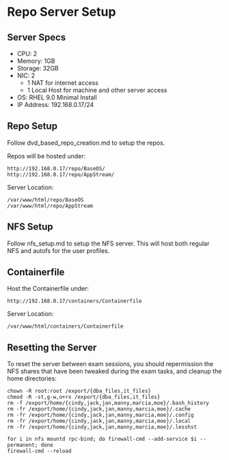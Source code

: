 # Repo Server Setup
## Server Specs
- CPU: 2
- Memory: 1GB
- Storage: 32GB
- NIC: 2
  - 1 NAT for internet access
  - 1 Local Host for machine and other server access
- OS: RHEL 9.0 Minimal Install
- IP Address: 192.168.0.17/24

## Repo Setup
Follow dvd_based_repo_creation.md to setup the repos.

Repos will be hosted under:
```
http://192.168.0.17/repo/BaseOS/
http://192.168.0.17/repo/AppStream/
```
Server Location:
```
/var/www/html/repo/BaseOS
/var/www/html/repo/AppStream
```

## NFS Setup
Follow nfs_setup.md to setup the NFS server. This will host both regular NFS and autofs for the user profiles.

## Containerfile
Host the Containerfile under:
```
http://192.168.0.17/containers/Containerfile
```
Server Location:
```
/var/www/html/containers/Containerfile
```
## Resetting the Server
To reset the server between exam sessions, you should repermission the NFS shares that have been tweaked during the exam tasks, and cleanup the home directories:
```
chown -R root:root /export/{dba_files,it_files}
chmod -R -st,g-w,o+rx /export/{dba_files,it_files}
rm -f /export/home/{cindy,jack,jan,manny,marcia,moe}/.bash_history
rm -fr /export/home/{cindy,jack,jan,manny,marcia,moe}/.cache
rm -fr /export/home/{cindy,jack,jan,manny,marcia,moe}/.config
rm -fr /export/home/{cindy,jack,jan,manny,marcia,moe}/.local
rm -fr /export/home/{cindy,jack,jan,manny,marcia,moe}/.lesshst
```

```
for i in nfs mountd rpc-bind; do firewall-cmd --add-service $i --permanent; done 
firewall-cmd --reload
```

